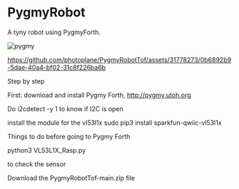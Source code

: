 # PygmyRobot
A tyny robot using PygmyForth.

![pygmy](https://github.com/photoplane/PygmyRobotTof/assets/31778273/2e7f9684-4f8f-4a17-907e-76c8bf4ab14a)



https://github.com/photoplane/PygmyRobotTof/assets/31778273/0b6892b9-5dae-40a4-bf02-31c8f226ba6b

Step by step

First: 
download and install Pygmy Forth,
http://pygmy.utoh.org

Do i2cdetect -y 1 to know if I2C is open

install the module for the vl53l1x
sudo pip3 install sparkfun-qwiic-vl53l1x

Things to do before going to Pygmy Forth

python3 VL53L1X_Rasp.py 

to check the sensor

Download the PygmyRobotTof-main.zip file






